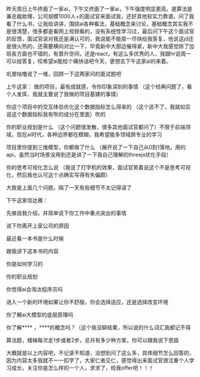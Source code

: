 昨天周日上午终面了一家ai，下午又终面了一家ai，下午强度明显更高，是算法是兼总裁助理，公司规模1000人+的面试官来面试我，还好其他软实力靠谱，问了我看了什么书，让我给讲讲，围绕ai各种看法，基础概念来讨论，基础概念其实我不是很清楚，很多都是看网上视频看的，没有系统性学习过，最后问下午这个面试官的反馈，面试官说对我还是满认可的，我说能不能周一尽快给我答复，他说这jd还是很火热的，还需要横向对比一下，毕竟新中大那边催得紧，新中大我感觉除了加班各方面也不错的，有晋升空间，还是react，有这么多优秀的人，我跟hr说周一可以给答复，哎希望ai能给个痛快话吧今天，更想去下午这家ai的来着。


叽里咕噜说了一堆，回顾一下这两家问的面试题吧

上午这家：
做的项目，最有成就感，令你印象深刻的事情
（这个经典问题了，看个人发挥，我就主要说了我做的项目基建的事情）

你这个项目中的交互体验优化这个数据指标怎么得来的
（这个逃不了，我就如实说这个数据指标我有吹的成分在里面）吹的

你的职业规划是什么
（这个问题很发散，很多其他面试官都问了）不限于前端领域，现在ai时代，各种边界都在模糊，我希望能多领域跨专业的学习

项目里你提到三维模型，你都做了什么
（展开说了一下自己从0到1落地，用的api，虽然当时场景没用到还是讲了一下我自己理解的threejs优化手段）

你的思考可视化怎么说
（我说了打字机的效果，面试官笑着说这个不是思考可视化，然后我也认可这个点确实写得有失偏颇）

大致是上面几个问题，隔了一天有些细节不太记得请了

下午这家信达雅：

先做自我介绍，并简单说下你工作中重点突出的事情

说下你离开上家公司的原因

最近看一本书是什么时候

跟我讲下这本书的内容

你是如何学习的

你的职业规划

你觉得ai会淘汰程序员吗

进入一个新的环境如果让你不舒服，你会选择适应，还是选择改变环境

你了解ai大模型的底层原理吗

你了解**** ，****的概念吗？（这个我没聊结果，所以说的什么词汇我都记不得

算法题，楼梯每次走1步或者2步，总共有多少种方案，你可以跟我说下思路


大概就是以上内容吧，不记录不知道，没想到问了这么多，具体细节怎么回答的，因为内容太多我就不一一扣字了，大家仁者见仁，感觉得出来面试官很注重个人学习成长，关注你是怎么样的一个人，求求了，给我offer吧！！！